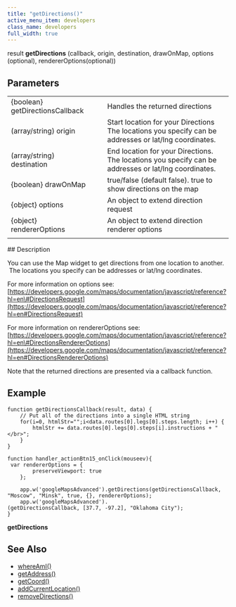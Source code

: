 ```yaml
---
title: "getDirections()"
active_menu_item: developers
class_name: developers
full_width: true
---
```



result **getDirections** (callback, origin, destination, drawOnMap, options (optional), rendererOptions(optional))

## Parameters

<table>
<tr>
<td width="213">
{boolean} getDirectionsCallback

</td>
<td width="21">
</td>
<td width="646">
Handles the returned directions

</td>
</tr>
<tr>
<td width="213">
(array/string) origin

</td>
<td width="21">
</td>
<td width="646">
Start location for your Directions The locations you specify can be addresses or lat/lng coordinates.

</td>
</tr>
<tr>
<td width="213">
(array/string) destination

</td>
<td width="21">
</td>
<td width="646">
End location for your Directions. The locations you specify can be addresses or lat/lng coordinates.

</td>
</tr>
<tr>
<td width="213">
{boolean} drawOnMap

</td>
<td width="21">
</td>
<td width="646">
true/false (default false). true to show directions on the map

</td>
</tr>
<tr>
<td width="213">
{object} options

</td>
<td width="21">
</td>
<td width="646">
An object to extend direction request

</td>
</tr>
<tr>
<td width="213">
{object} rendererOptions

</td>
<td width="21">
</td>
<td width="646">
An object to extend direction renderer options

</td>
</tr>
<tr>
<td width="213">
</td>
<td width="21">
</td>
<td width="646">
</td>
</tr>
</table>
## Description

You can use the Map widget to get directions from one location to another.  The locations you specify can be addresses or lat/lng coordinates.

For more information on options see: [https://developers.google.com/maps/documentation/javascript/reference?hl=en\#DirectionsRequest](https://developers.google.com/maps/documentation/javascript/reference?hl=en#DirectionsRequest)

For more information on rendererOptions see: [https://developers.google.com/maps/documentation/javascript/reference?hl=en\#DirectionsRendererOptions](https://developers.google.com/maps/documentation/javascript/reference?hl=en#DirectionsRendererOptions)

Note that the returned directions are presented via a callback function.

## Example

    function getDirectionsCallback(result, data) {
        // Put all of the directions into a single HTML string
        for(i=0, htmlStr="";i<data.routes[0].legs[0].steps.length; i++) {
            htmlStr += data.routes[0].legs[0].steps[i].instructions + "</br>";
        }
    }
     
    function handler_actionBtn15_onClick(mouseev){
     var rendererOptions = {
            preserveViewport: true
        };
          
        app.w('googleMapsAdvanced').getDirections(getDirectionsCallback, "Moscow", "Minsk", true, {}, rendererOptions);
        app.w('googleMapsAdvanced').
    (getDirectionsCallback, [37.7, -97.2], "Oklahoma City");
    }
   

**getDirections**

## See Also

 - [whereAmI()](/developers/user-guide/scripting-apis/client-api/widget-object-functions/advanced-maps/whereami)
 - [getAddress()](/developers/user-guide/scripting-apis/client-api/widget-object-functions/advanced-maps/getaddress)
 - [getCoord()](/developers/user-guide/scripting-apis/client-api/widget-object-functions/advanced-maps/getcoord)
 - [addCurrentLocation()](/developers/user-guide/scripting-apis/client-api/widget-object-functions/advanced-maps/addcurrentlocation)
 - [removeDirections()](/developers/user-guide/scripting-apis/client-api/widget-object-functions/advanced-maps/removedirections)


